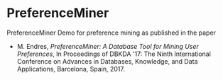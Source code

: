# PreferenceMiner

PreferenceMiner Demo for preference mining as published in the paper

* M. Endres, *PreferenceMiner: A Database Tool for Mining User Preferences*, In Proceedings of DBKDA '17: The Ninth International Conference on Advances in Databases, Knowledge, and Data Applications, Barcelona, Spain, 2017.

